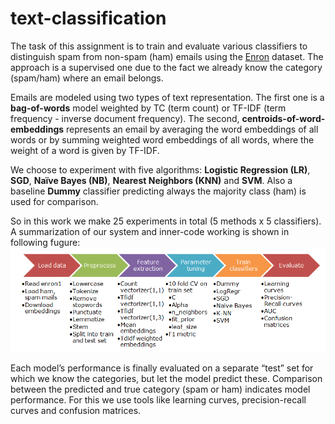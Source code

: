 # text-classification
The task of this assignment is to train and evaluate various classifiers to distinguish spam from non-spam (ham) emails using the <a href="http://nlp.cs.aueb.gr/software_and_datasets/Enron-Spam/preprocessed/enron1.tar.gz">Enron</a> dataset. The approach is a supervised one due to the fact we already know the category (spam/ham) where an email belongs.

Emails are modeled using two types of text representation. The first one is a **bag-of-words** model weighted by TC (term count) or TF-IDF (term frequency - inverse document frequency). The second, **centroids-of-word-embeddings** represents an email by averaging the word embeddings of all words or by summing weighted word embeddings of all words, where the weight of a word is given by TF-IDF.

We choose to experiment with five algorithms: **Logistic Regression (LR)**, **SGD**, **Naïve Bayes (NB)**, **Nearest Neighbors (KNN)** and **SVM**. Also a baseline **Dummy** classifier predicting always the majority class (ham) is used for comparison.

So in this work we make 25 experiments in total (5 methods x 5 classifiers). A summarization of our system and inner-code working is shown in following fugure:
![Inner-working of code](/inner-working.png)

Each model’s performance is finally evaluated on a separate “test” set for which we know the categories, but let the model predict these. Comparison between the predicted and true category (spam or ham) indicates model performance. For this we use tools like learning curves, precision-recall curves and confusion matrices.
